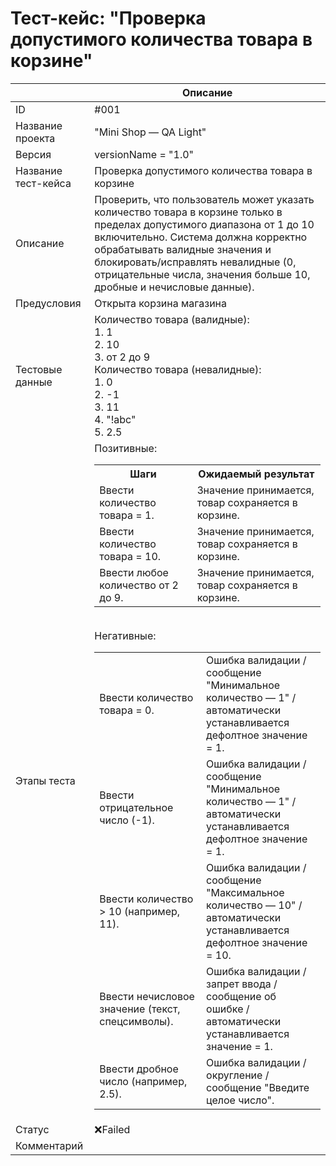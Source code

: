# Тест-кейс: "Проверка допустимого количества товара в корзине"

||Описание|
| --- | --- |
| ID | #001 |
| Название проекта | "Mini Shop — QA Light" |
| Версия | versionName = "1.0" |
| Название тест-кейса | Проверка допустимого количества товара в корзине |
| Описание | Проверить, что пользователь может указать количество товара в корзине только в пределах допустимого диапазона от 1 до 10 включительно. Система должна корректно обрабатывать валидные значения и блокировать/исправлять невалидные (0, отрицательные числа, значения больше 10, дробные и нечисловые данные). |
| Предусловия | Открыта корзина магазина |
| Тестовые данные | Количество товара (валидные):<br>1. 1<br>2. 10<br>3. от 2 до 9 <br> Количество товара (невалидные):<br>1. 0<br>2. -1<br>3. 11 <br> 4. "!abc" <br> 5. 2.5 |
| Этапы теста | Позитивные:<br><table><tr><th>Шаги</th><th>Ожидаемый результат</th></tr><tr><td>Ввести количество товара = 1.</td><td>Значение принимается, товар сохраняется в корзине.</td></tr><tr><td>Ввести количество товара = 10.</td><td>Значение принимается, товар сохраняется в корзине.</td></tr><tr><td>Ввести любое количество от 2 до 9.</td><td>Значение принимается, товар сохраняется в корзине.</td></tr></table><br>Негативные:<br><table><tr><td>Ввести количество товара = 0.</td><td>Ошибка валидации /<br> сообщение "Минимальное количество — 1" /<br> автоматически устанавливается дефолтное значение = 1.</td></tr><tr><td>Ввести отрицательное число (-1).</td><td>Ошибка валидации /<br> сообщение "Минимальное количество — 1" /<br> автоматически устанавливается дефолтное значение = 1.</td></tr><tr><td>Ввести количество > 10 (например, 11).</td><td>Ошибка валидации /<br> сообщение "Максимальное количество — 10" /<br> автоматически устанавливается дефолтное значение = 10.</td></tr><tr><td>Ввести нечисловое значение (текст, спецсимволы).</td><td>Ошибка валидации /<br> запрет ввода /<br> сообщение об ошибке /<br> автоматически устанавливается значение = 1.</td></tr><tr><td>Ввести дробное число (например, 2.5).</td><td>Ошибка валидации /<br> округление /<br> сообщение "Введите целое число".</td></table> |
| Статус | ❌Failed |
| Комментарий |  |
